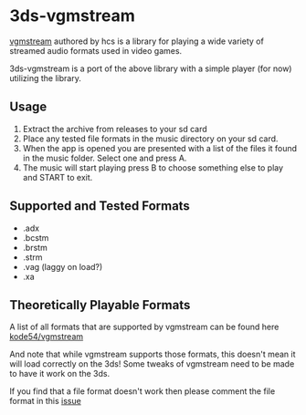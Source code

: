 # 3ds-vgmstream
[vgmstream](http://hcs64.com/vgmstream.html) authored by hcs is a library for playing a wide variety of streamed audio formats used in video games.

3ds-vgmstream is a port of the above library with a simple player (for now) utilizing the library.

## Usage
1. Extract the archive from releases to your sd card
2. Place any tested file formats in the music directory on your sd card.
3. When the app is opened you are presented with a list of the files it found in the music folder.  Select one and press A.
4. The music will start playing press B to choose something else to play and START to exit.

## Supported and Tested Formats
* .adx
* .bcstm
* .brstm
* .strm
* .vag (laggy on load?)
* .xa

## Theoretically Playable Formats 
A list of all formats that are supported by vgmstream can be found here [kode54/vgmstream](https://github.com/kode54/vgmstream)

And note that while vgmstream supports those formats, this doesn't mean it will load correctly on the 3ds! Some tweaks of vgmstream need to be made to have it work on the 3ds.

If you find that a file format doesn't work then please comment the file format in this [issue](https://github.com/TricksterGuy/3ds-vgmstream/issues/3)
